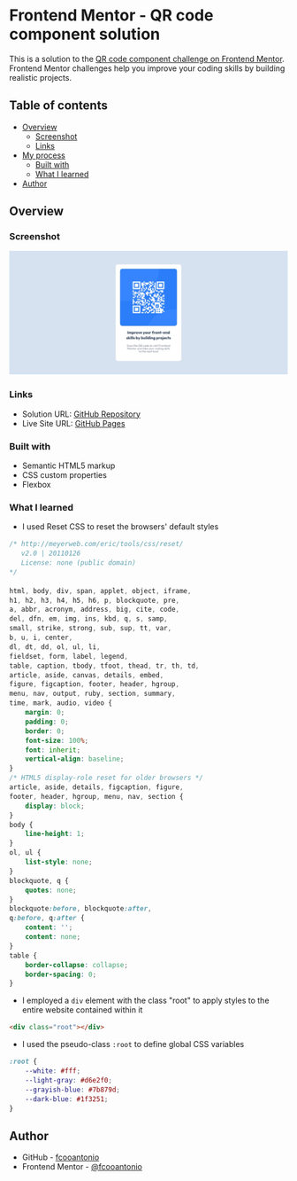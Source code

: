 # Frontend Mentor - QR code component solution

This is a solution to the [QR code component challenge on Frontend Mentor](https://www.frontendmentor.io/challenges/qr-code-component-iux_sIO_H). Frontend Mentor challenges help you improve your coding skills by building realistic projects.

## Table of contents

- [Overview](#overview)
  - [Screenshot](#screenshot)
  - [Links](#links)
- [My process](#my-process)
  - [Built with](#built-with)
  - [What I learned](#what-i-learned)
- [Author](#author)

## Overview

### Screenshot

![](./src/images/screenshot.jpeg)

### Links

- Solution URL: [GitHub Repository](https://github.com/fcooantonio/qr-code-component)
- Live Site URL: [GitHub Pages](https://fcooantonio.github.io/qr-code-component/)

### Built with

- Semantic HTML5 markup
- CSS custom properties
- Flexbox

### What I learned

- I used Reset CSS to reset the browsers' default styles

```css
/* http://meyerweb.com/eric/tools/css/reset/ 
   v2.0 | 20110126
   License: none (public domain)
*/

html, body, div, span, applet, object, iframe,
h1, h2, h3, h4, h5, h6, p, blockquote, pre,
a, abbr, acronym, address, big, cite, code,
del, dfn, em, img, ins, kbd, q, s, samp,
small, strike, strong, sub, sup, tt, var,
b, u, i, center,
dl, dt, dd, ol, ul, li,
fieldset, form, label, legend,
table, caption, tbody, tfoot, thead, tr, th, td,
article, aside, canvas, details, embed, 
figure, figcaption, footer, header, hgroup, 
menu, nav, output, ruby, section, summary,
time, mark, audio, video {
	margin: 0;
	padding: 0;
	border: 0;
	font-size: 100%;
	font: inherit;
	vertical-align: baseline;
}
/* HTML5 display-role reset for older browsers */
article, aside, details, figcaption, figure, 
footer, header, hgroup, menu, nav, section {
	display: block;
}
body {
	line-height: 1;
}
ol, ul {
	list-style: none;
}
blockquote, q {
	quotes: none;
}
blockquote:before, blockquote:after,
q:before, q:after {
	content: '';
	content: none;
}
table {
	border-collapse: collapse;
	border-spacing: 0;
}
```

- I employed a ```div``` element with the class "root" to apply styles to the entire website contained within it
```html
<div class="root"></div>
```

- I used the pseudo-class ```:root``` to define global CSS variables
```css
:root {
    --white: #fff;
    --light-gray: #d6e2f0;
    --grayish-blue: #7b879d;
    --dark-blue: #1f3251;
}
```

## Author

- GitHub - [fcooantonio](https://github.com/fcooantonio)
- Frontend Mentor - [@fcooantonio](https://www.frontendmentor.io/profile/fcooantonio)
